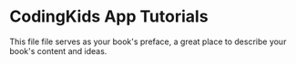 # CodingKids App Tutorials

This file file serves as your book's preface, a great place to describe your book's content and ideas.

